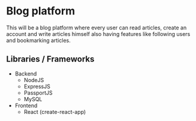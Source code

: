 # Blog platform
 This will be a blog platform where every user can read articles, create an account and write articles himself also having features like following users and bookmarking articles.

 ## Libraries / Frameworks

- Backend
    - NodeJS
    - ExpressJS
    - PassportJS
    - MySQL
- Frontend
    - React (create-react-app)
